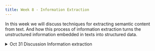 ```yaml
---
title: Week 8 - Information Extraction
---
```


<!-- In this module, we will discover the world of stylometry, a field that probes the unique stylistic fingerprint of authors. Utilizing the user-friendly package [Stylo](https://journal.r-project.org/archive/2016/RJ-2016-007/index.html), we will undertake a critical review and replication of Patrick Juola’s study (2013), which aimed to reveal the author hiding behind the pseudonym Robert Galbraith. In doing so, we will not only explore the power of stylometric techniques, but also discuss the broader implications of this type of research, emphasizing the ethical and scholarly consequences.
-->

In this week we will discuss techniques for extracting semantic content from text. And how this process of information extraction turns the unstructured information embedded in texts into structured data.

<details>
  <summary class="session-summary">
    <span class="date-label">Oct 31</span>
    <span class="label label-blue">Discussion</span>
    <span class="session-title">Information extraction</span>
  </summary>
  <div markdown="1">
- [Slides coming soon]
- Readings:
 - - [Speech and Language Processing, An Introduction to Natural Language Processing, Computational Linguistics, and Speech Recognition with Language Models](https://web.stanford.edu/~jurafsky/slp3/ed3book.pdf) Third Edition by Daniel Jurafsky, James H. Martin. 
    - Read Chapter 20 about information extraction, Relation extraction, events and time. No need to go into technical details.


</div>
</details>

